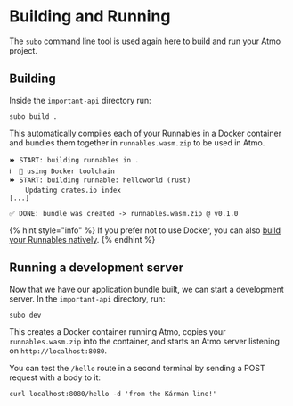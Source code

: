 # Building and Running

The `subo` command line tool is used again here to build and run your Atmo project.

## Building

Inside the `important-api` directory run:

```text
subo build .
```

This automatically compiles each of your Runnables in a Docker container and bundles them together in `runnables.wasm.zip` to be used in Atmo.

```text
⏩ START: building runnables in .
ℹ️  🐳 using Docker toolchain
⏩ START: building runnable: helloworld (rust)
    Updating crates.io index
[...]

✅ DONE: bundle was created -> runnables.wasm.zip @ v0.1.0
```

{% hint style="info" %}
If you prefer not to use Docker, you can also [build your Runnables natively](https://github.com/suborbital/subo/blob/main/docs/get-started.md#building-without-docker).
{% endhint %}

## Running a development server

Now that we have our application bundle built, we can start a development server. In the `important-api` directory, run:

```text
subo dev
```

This creates a Docker container running Atmo, copies your `runnables.wasm.zip` into the container, and starts an Atmo server listening on `http://localhost:8080`.

You can test the `/hello` route in a second terminal by sending a POST request with a body to it:

```text
curl localhost:8080/hello -d 'from the Kármán line!'
```

